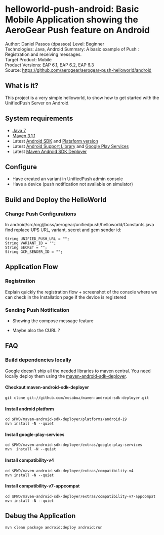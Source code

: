 # helloworld-push-android: Basic Mobile Application showing the AeroGear Push feature on Android

Author: Daniel Passos (dpassos)
Level: Beginner  
Technologies: Java, Android
Summary: A basic example of Push : Registration and receiving messages.  
Target Product: Mobile  
Product Versions: EAP 6.1, EAP 6.2, EAP 6.3  
Source: https://github.com/aerogear/aerogear-push-helloworld/android

## What is it?

This project is a very simple helloworld, to show how to get started with the UnifiedPush Server on Android.

## System requirements

* [Java 7](http://www.oracle.com/technetwork/java/javase/downloads/index.html)
* [Maven 3.1.1](http://maven.apache.org)
* Latest [Android SDK](https://developer.android.com/sdk/index.html) and [Plataform version](http://developer.android.com/tools/revisions/platforms.html)
* Latest [Android Support Library](http://developer.android.com/tools/support-library/index.html) and [Google Play Services](http://developer.android.com/google/play-services/index.html)
* Latest [Maven Android SDK Deployer](https://github.com/mosabua/maven-android-sdk-deployer)
 
## Configure 

* Have created an variant in UnifiedPush admin console
* Have a device (push notification not available on simulator)

## Build and Deploy the HelloWorld


### Change Push Configurations

In android/src/org/jboss/aerogear/unifiedpush/helloworld/Constants.java find replace UPS URL, variant, secret and gcm sender id:

```
String UNIFIED_PUSH_URL = "";
String VARIANT_ID = "";
String SECRET = "";
String GCM_SENDER_ID = "";
```

## Application Flow

### Registration

Explain quickly the registration flow + screenshot of the console where we can check in the Installation page if the device is registered 

### Sending Push Notification

* Showing the compose message feature 

* Maybe also the CURL ? 


## FAQ

### Build dependencies locally

Google doesn't ship all the needed libraries to maven central. You need locally deploy them using the [maven-android-sdk-deployer](https://github.com/mosabua/maven-android-sdk-deployer).

#### Checkout maven-android-sdk-deployer
```
git clone git://github.com/mosabua/maven-android-sdk-deployer.git
```

#### Install android platform
```
cd $PWD/maven-android-sdk-deployer/platforms/android-19
mvn install -N --quiet
```

#### Install google-play-services
```
cd $PWD/maven-android-sdk-deployer/extras/google-play-services
mvn  install -N --quiet
```

#### Install compatibility-v4
```
cd $PWD/maven-android-sdk-deployer/extras/compatibility-v4
mvn install -N --quiet
```

#### Install compatibility-v7-appcompat
```
cd $PWD/maven-android-sdk-deployer/extras/compatibility-v7-appcompat
mvn install -N --quiet
```


## Debug the Application

```
mvn clean package android:deploy android:run
```